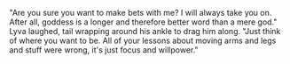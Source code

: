 "Are you sure you want to make bets with me? I will always take you on. After all, goddess is a longer and therefore better word than a mere god." Lyva laughed, tail wrapping around his ankle to drag him along. "Just think of where you want to be. All of your lessons about moving arms and legs and stuff were wrong, it's just focus and willpower."